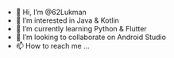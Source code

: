 - 👋 Hi, I’m @62Lukman
- 👀 I’m interested in Java & Kotlin
- 🌱 I’m currently learning Python & Flutter
- 💞️ I’m looking to collaborate on Android Studio
- 📫 How to reach me ...

<!---
62Lukman/62Lukman is a ✨ special ✨ repository because its `README.md` (this file) appears on your GitHub profile.
You can click the Preview link to take a look at your changes.
--->
